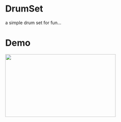 # DrumSet
a simple drum set for fun...

# Demo

<img src="https://github.com/Avinash-dev-code/DrumSet/blob/master/demo.gif" width=350 height=200>

